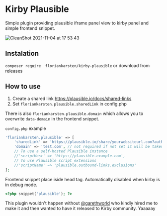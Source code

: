 # Kirby Plausible
Simple plugin providing plausible iframe panel view to kirby panel and simple frontend snippet.

![CleanShot 2021-11-04 at 17 53 43](https://user-images.githubusercontent.com/4954323/140384031-efdf83d7-06a3-4ce3-a60b-3827fe63fd9c.png)
## Instalation
`composer require  floriankarsten/kirby-plausible`
or download from releases

## How to use
1. Create a shared link https://plausible.io/docs/shared-links
2. Set `floriankarsten.plausible.sharedLink` in config.php

There is also `floriankarsten.plausible.domain` which allows you to overwrite `data-domain` in the frontend snippet.

`config.php` example
```php
'floriankarsten.plausible' => [
	'sharedLink' => 'https://plausible.io/share/yourwebsiteurl.com?auth=Jz0mCWTPu5opXi0sAgRrq',
	'domain' => 'test.com', // not required if not set it will be taken from $site->url
	// To use a self-hosted Plausible instance
	//'scriptHost' => 'https://plausible.example.com',
	// To use Plausible script extensions
	//'scriptName' => 'plausible.outbound-links.exclusions'
];
```

Frontend snippet place iside head tag. Automatically disabled when kirby is in debug mode.
```php
<?php snippet('plausible'); ?>
```

This plugin wouldn't happen without [@garethworld](https://github.com/garethworld) who kindly hired me to make it and then wanted to have it released to Kirby community. Yaaaaay
